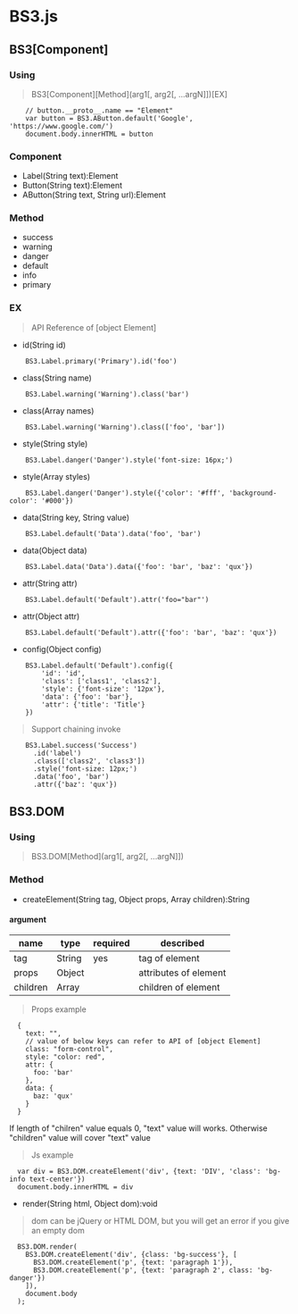 # BS3.js

## BS3[Component]

### Using
> BS3[Component][Method](arg1[, arg2[, ...argN]])[EX]
```
    // button.__proto__.name == "Element"
    var button = BS3.AButton.default('Google', 'https://www.google.com/')
    document.body.innerHTML = button
```

### Component
* Label(String text):Element
* Button(String text):Element
* AButton(String text, String url):Element

### Method
* success
* warning
* danger
* default
* info
* primary

### EX
> API Reference of [object Element]
* id(String id)
```
    BS3.Label.primary('Primary').id('foo')
```

* class(String name)
```
    BS3.Label.warning('Warning').class('bar')
```

* class(Array names)

```
    BS3.Label.warning('Warning').class(['foo', 'bar'])
```

* style(String style)
```
    BS3.Label.danger('Danger').style('font-size: 16px;')
```

* style(Array styles)
```
    BS3.Label.danger('Danger').style({'color': '#fff', 'background-color': '#000'})
```

* data(String key, String value)
```
    BS3.Label.default('Data').data('foo', 'bar')
```

* data(Object data)
```
    BS3.Label.data('Data').data({'foo': 'bar', 'baz': 'qux'})
```

* attr(String attr)
```
    BS3.Label.default('Default').attr('foo="bar"')
```

* attr(Object attr)
```
    BS3.Label.default('Default').attr({'foo': 'bar', 'baz': 'qux'})
```

* config(Object config)
```
    BS3.Label.default('Default').config({
        'id': 'id', 
        'class': ['class1', 'class2'],
        'style': {'font-size': '12px'},
        'data': {'foo': 'bar'},
        'attr': {'title': 'Title'}
    })
```

> Support chaining invoke
```
    BS3.Label.success('Success')
      .id('label')
      .class(['class2', 'class3'])
      .style('font-size: 12px;')
      .data('foo', 'bar')
      .attr({'baz': 'qux'})
```

## BS3.DOM

### Using
> BS3.DOM[Method](arg1[, arg2[, ...argN]])

### Method

* createElement(String tag, Object props, Array children):String

#### argument

| name     |  type  | required | described             |
| ----     |  ----  | -------- | ---------             |
| tag      | String |   yes    | tag of element        |
| props    | Object |          | attributes of element |
| children | Array  |          | children of element   |

> Props example
```
  {
    text: "",
    // value of below keys can refer to API of [object Element] 
    class: "form-control",
    style: "color: red",
    attr: {
      foo: 'bar'
    },
    data: {
      baz: 'qux'
    }
  }
```
If length of "chilren" value equals 0, "text" value will works. Otherwise "children" value will cover "text" value

> Js example
```
  var div = BS3.DOM.createElement('div', {text: 'DIV', 'class': 'bg-info text-center'})
  document.body.innerHTML = div
```

* render(String html, Object dom):void

> dom can be jQuery or HTML DOM, but you will get an error if you give an empty dom
```
  BS3.DOM.render(
    BS3.DOM.createElement('div', {class: 'bg-success'}, [
      BS3.DOM.createElement('p', {text: 'paragraph 1'}),
      BS3.DOM.createElement('p', {text: 'paragraph 2', class: 'bg-danger'})
    ]),
    document.body
  );
```